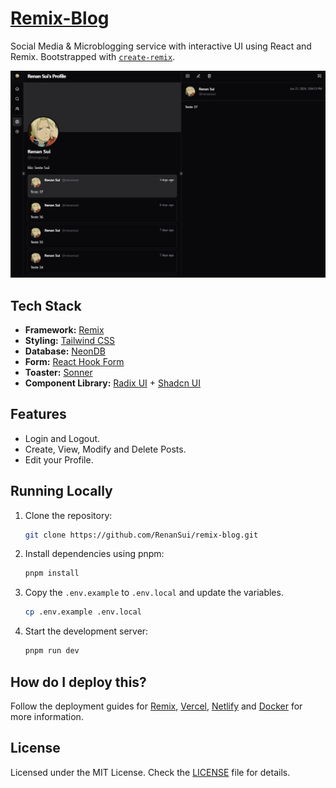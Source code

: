 # [Remix-Blog](https://renansui-remix-blog.vercel.app)

Social Media & Microblogging service with interactive UI using React and Remix.
Bootstrapped with [`create-remix`](https://www.npmjs.com/package/create-remix).

[![Spenso](./public/images/landing_page.png)]([https://spenso.vercel.app](https://www.npmjs.com/package/create-remix))

## Tech Stack

- **Framework:** [Remix](https://remix.run)
- **Styling:** [Tailwind CSS](https://tailwindcss.com)
- **Database:** [NeonDB](https://neon.tech)
- **Form:** [React Hook Form](https://react-hook-form.com)
- **Toaster:** [Sonner](https://sonner.emilkowal.ski)
- **Component Library:** [Radix UI](https://www.radix-ui.com) + [Shadcn UI](https://ui.shadcn.com)

## Features

- Login and Logout.
- Create, View, Modify and Delete Posts.
- Edit your Profile.

## Running Locally

1. Clone the repository:

   ```bash
   git clone https://github.com/RenanSui/remix-blog.git
   ```

2. Install dependencies using pnpm:

   ```bash
   pnpm install
   ```

3. Copy the `.env.example` to `.env.local` and update the variables.

   ```bash
   cp .env.example .env.local
   ```

4. Start the development server:

   ```bash
   pnpm run dev
   ```

## How do I deploy this?

Follow the deployment guides for [Remix](https://remix.run/docs/en/main/guides/deployment), [Vercel](https://create.t3.gg/en/deployment/vercel), [Netlify](https://create.t3.gg/en/deployment/netlify) and [Docker](https://create.t3.gg/en/deployment/docker) for more information.

## License

Licensed under the MIT License. Check the [LICENSE](./LICENSE) file for details.
